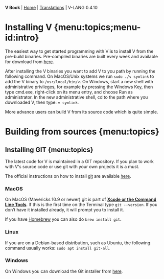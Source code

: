 **V Book** | [Home](./index.md) | [Translations](./book_versions.md) | V-LANG 0.4.10<BR>

# Installing V {menu:topics;menu-id:intro}

The easiest way to get started programming with V is to install V from the pre-build binaries. Pre-compiled binaries are built every week and available for download from [here](https://github.com/vlang/v/releases).

After installing the V binaries you want to add V to you path by running the following command. On MacOS/Unix systems we run `sudo ./v symlink` to add the V binary to `/usr/local/bin/v`. On Windows, start a new shell with administrative privileges, for example by pressing the Windows Key, then type cmd.exe, right-click on its menu entry, and choose Run as administrator. In the new administrative shell, cd to the path where you downloaded V, then type: `v symlink`.

More advance users can build V from its source code which is quite simple.


# Building from sources {menu:topics}

## Installing GIT {menu:topics}

The latest code for V is maintained in a GIT repository. If you plan to work with V's source code or use git with your own projects it is a must.

The official instructions on how to install [git](https://git-scm.com) are available [here](https://git-scm.com/book/en/v2/Getting-Started-Installing-Git).

### MacOS
On MacOS (Mavericks 10.9 or newer) git is part of [**Xcode or the Command Line Tools**](https://developer.apple.com/xcode/). If this is the first time on the Terminal type `git --version`. If you don’t have it installed already, it will prompt you to install it.

If you have [Homebrew](https://brew.sh) you can also do `brew install git`.

### Linux
If you are on a Debian-based distribution, such as Ubuntu, the following command usually works: `sudo apt install git-all`.

### Windows
On Windows you can download the Git installer from [here]( https://git-scm.com/download/win).



